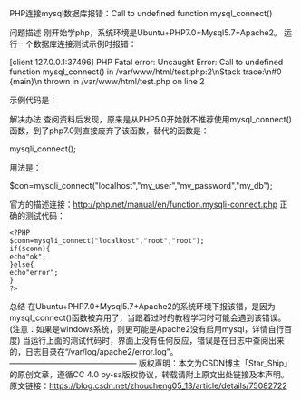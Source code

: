 PHP连接mysql数据库报错：Call to undefined function mysql_connect()

问题描述
刚开始学php，系统环境是Ubuntu+PHP7.0+Mysql5.7+Apache2。 
运行一个数据库连接测试示例时报错：

[client 127.0.0.1:37496] PHP Fatal error:  Uncaught Error: Call to undefined function mysql_connect() in /var/www/html/test.php:2\nStack trace:\n#0 {main}\n  thrown in /var/www/html/test.php on line 2

示例代码是：

<?PHP
    $conn=mysql_connect("localhost","root","root");
    if($conn){
        echo"ok";
    }else{
        echo"error";    
    }
?>

解决办法
查阅资料后发现，原来是从PHP5.0开始就不推荐使用mysql_connect()函数，到了php7.0则直接废弃了该函数，替代的函数是：

mysqli_connect();

用法是：

$con=mysqli_connect("localhost","my_user","my_password","my_db");

官方的描述连接：http://php.net/manual/en/function.mysqli-connect.php 
正确的测试代码：

    <?PHP
    $conn=mysqli_connect("localhost","root","root");
    if($conn){
    echo"ok";
    }else{
    echo"error";
    }
    ?>

总结
在Ubuntu+PHP7.0+Mysql5.7+Apache2的系统环境下报该错，是因为mysql_connect()函数被弃用了，当跟着过时的教程学习时可能会遇到该错误。(注意：如果是windows系统，则更可能是Apache2没有启用mysql，详情自行百度)
当运行上面的测试代码时，界面上没有任何反应，错误是在日志中查阅出来的，日志目录在“/var/log/apache2/error.log”。
 ———————————————— 
版权声明：本文为CSDN博主「Star_Ship」的原创文章，遵循CC 4.0 by-sa版权协议，转载请附上原文出处链接及本声明。
原文链接：https://blog.csdn.net/zhoucheng05_13/article/details/75082722